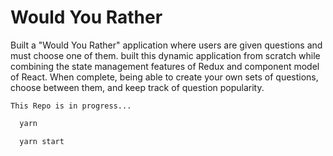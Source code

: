 # Would You Rather

Built a "Would You Rather" application where users are given questions and must choose one of them. built this dynamic application from scratch while combining the state management features of Redux and component model of React. When complete, being able to create your own sets of questions, choose between them, and keep track of question popularity.

`This Repo is in progress...`

```bash
  yarn

  yarn start
```
